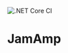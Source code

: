 ![.NET Core CI](https://github.com/kevinhenneigh/JamAmp/workflows/.NET%20Core%20CI/badge.svg)
# JamAmp

